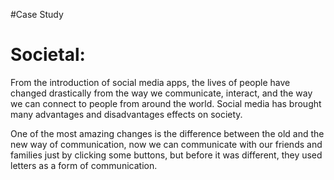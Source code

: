 #Case Study 

#                                                               Societal: 

From the introduction of social media apps, the lives of people have changed drastically from the way we communicate, interact, and the way we can connect to people from around the world. Social media has brought many advantages and disadvantages effects on society. 

One of the most amazing changes is the difference between the old and the new way of communication, now we can communicate with our friends and families just by clicking some buttons, but before it was different, they used letters as a form of communication. 